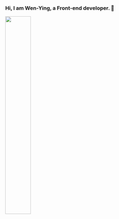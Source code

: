 ### Hi, I am Wen-Ying, a Front-end developer. 👋


<img width="40%" src="https://github-readme-stats.vercel.app/api/top-langs/?username=ismeleft&theme=vue-dark&line_height=22&layout=compact&hide=less" />

<!--
**ismeleft/ismeleft** is a ✨ _special_ ✨ repository because its `README.md` (this file) appears on your GitHub profile.

Here are some ideas to get you started:

- 🔭 I’m currently working on ...
- 🌱 I’m currently learning ...
- 👯 I’m looking to collaborate on ...
- 🤔 I’m looking for help with ...
- 💬 Ask me about ...
- 📫 How to reach me: ...
- 😄 Pronouns: ...
- ⚡ Fun fact: ...
-->
